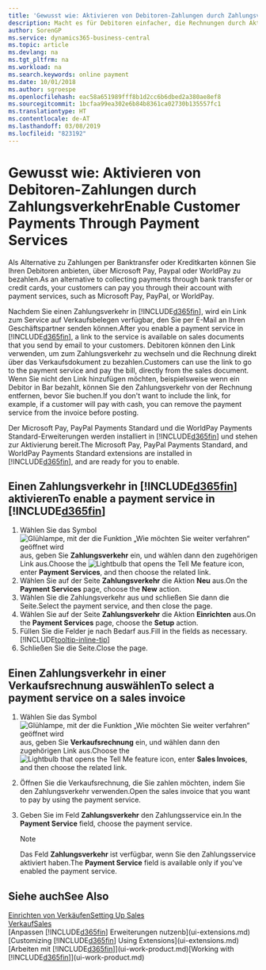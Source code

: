 ```yaml
---
title: 'Gewusst wie: Aktivieren von Debitoren-Zahlungen durch Zahlungsverkehr.| Microsoft Docs'
description: Macht es für Debitoren einfacher, die Rechnungen durch Aktivierung des Zahlungsverkehrs zu bezahlen.
author: SorenGP
ms.service: dynamics365-business-central
ms.topic: article
ms.devlang: na
ms.tgt_pltfrm: na
ms.workload: na
ms.search.keywords: online payment
ms.date: 10/01/2018
ms.author: sgroespe
ms.openlocfilehash: eac58a651989fff8b1d2cc6b6dbed2a380ae8ef8
ms.sourcegitcommit: 1bcfaa99ea302e6b84b8361ca02730b135557fc1
ms.translationtype: HT
ms.contentlocale: de-AT
ms.lasthandoff: 03/08/2019
ms.locfileid: "823192"
---
```

# <a name="enable-customer-payments-through-payment-services"></a><span data-ttu-id="6a502-103">Gewusst wie: Aktivieren von Debitoren-Zahlungen durch Zahlungsverkehr</span><span class="sxs-lookup"><span data-stu-id="6a502-103">Enable Customer Payments Through Payment Services</span></span>
<span data-ttu-id="6a502-104">Als Alternative zu Zahlungen per Banktransfer oder Kreditkarten können Sie Ihren Debitoren anbieten, über Microsoft Pay, Paypal oder WorldPay zu bezahlen.</span><span class="sxs-lookup"><span data-stu-id="6a502-104">As an alternative to collecting payments through bank transfer or credit cards, your customers can pay you through their account with payment services, such as Microsoft Pay, PayPal, or WorldPay.</span></span>  

<span data-ttu-id="6a502-105">Nachdem Sie einen Zahlungsverkehr in [!INCLUDE[d365fin](includes/d365fin_md.md)], wird ein Link zum Service auf Verkaufsbelegen verfügbar, den Sie per E-Mail an Ihren Geschäftspartner senden können.</span><span class="sxs-lookup"><span data-stu-id="6a502-105">After you enable a payment service in [!INCLUDE[d365fin](includes/d365fin_md.md)], a link to the service is available on sales documents that you send by email to your customers.</span></span> <span data-ttu-id="6a502-106">Debitoren können den Link verwenden, um zum Zahlungsverkehr zu wechseln und die Rechnung direkt über das Verkaufsdokument zu bezahlen.</span><span class="sxs-lookup"><span data-stu-id="6a502-106">Customers can use the link to go to the payment service and pay the bill, directly from the sales document.</span></span> <span data-ttu-id="6a502-107">Wenn Sie nicht den Link hinzufügen möchten, beispielsweise wenn ein Debitor in Bar bezahlt, können Sie den Zahlungsverkehr von der Rechnung entfernen, bevor Sie buchen.</span><span class="sxs-lookup"><span data-stu-id="6a502-107">If you don't want to include the link, for example, if a customer will pay with cash, you can remove the payment service from the invoice before posting.</span></span>  

<span data-ttu-id="6a502-108">Der Microsoft Pay, PayPal Payments Standard und die WorldPay Payments Standard-Erweiterungen werden installiert in [!INCLUDE[d365fin](includes/d365fin_md.md)] und stehen zur Aktivierung bereit.</span><span class="sxs-lookup"><span data-stu-id="6a502-108">The Microsoft Pay, PayPal Payments Standard, and WorldPay Payments Standard extensions are installed in [!INCLUDE[d365fin](includes/d365fin_md.md)], and are ready for you to enable.</span></span>  

## <a name="to-enable-a-payment-service-in-included365finincludesd365finmdmd"></a><span data-ttu-id="6a502-109">Einen Zahlungsverkehr in [!INCLUDE[d365fin](includes/d365fin_md.md)] aktivieren</span><span class="sxs-lookup"><span data-stu-id="6a502-109">To enable a payment service in [!INCLUDE[d365fin](includes/d365fin_md.md)]</span></span>
1. <span data-ttu-id="6a502-110">Wählen Sie das Symbol ![Glühlampe, mit der die Funktion „Wie möchten Sie weiter verfahren“ geöffnet wird](media/ui-search/search_small.png "Wie möchten Sie weiter verfahren?") aus, geben Sie **Zahlungsverkehr** ein, und wählen dann den zugehörigen Link aus.</span><span class="sxs-lookup"><span data-stu-id="6a502-110">Choose the ![Lightbulb that opens the Tell Me feature](media/ui-search/search_small.png "Tell me what you want to do") icon, enter **Payment Services**, and then choose the related link.</span></span>  
2. <span data-ttu-id="6a502-111">Wählen Sie auf der Seite **Zahlungsverkehr** die Aktion **Neu** aus.</span><span class="sxs-lookup"><span data-stu-id="6a502-111">On the **Payment Services** page, choose the **New** action.</span></span>  
3. <span data-ttu-id="6a502-112">Wählen Sie die Zahlungsverkehr aus und schließen Sie dann die Seite.</span><span class="sxs-lookup"><span data-stu-id="6a502-112">Select the payment service, and then close the page.</span></span>  
4. <span data-ttu-id="6a502-113">Wählen Sie auf der Seite **Zahlungsverkehr** die Aktion **Einrichten** aus.</span><span class="sxs-lookup"><span data-stu-id="6a502-113">On the **Payment Services** page, choose the **Setup** action.</span></span>  
5. <span data-ttu-id="6a502-114">Füllen Sie die Felder je nach Bedarf aus.</span><span class="sxs-lookup"><span data-stu-id="6a502-114">Fill in the fields as necessary.</span></span> [!INCLUDE[tooltip-inline-tip](includes/tooltip-inline-tip_md.md)]  
6. <span data-ttu-id="6a502-115">Schließen Sie die Seite.</span><span class="sxs-lookup"><span data-stu-id="6a502-115">Close the page.</span></span>  

## <a name="to-select-a-payment-service-on-a-sales-invoice"></a><span data-ttu-id="6a502-116">Einen Zahlungsverkehr in einer Verkaufsrechnung auswählen</span><span class="sxs-lookup"><span data-stu-id="6a502-116">To select a payment service on a sales invoice</span></span>
1. <span data-ttu-id="6a502-117">Wählen Sie das Symbol ![Glühlampe, mit der die Funktion „Wie möchten Sie weiter verfahren“ geöffnet wird](media/ui-search/search_small.png "Wie möchten Sie weiter verfahren?") aus, geben Sie **Verkaufsrechnung** ein, und wählen dann den zugehörigen Link aus.</span><span class="sxs-lookup"><span data-stu-id="6a502-117">Choose the ![Lightbulb that opens the Tell Me feature](media/ui-search/search_small.png "Tell me what you want to do") icon, enter **Sales Invoices**, and then choose the related link.</span></span>  
2. <span data-ttu-id="6a502-118">Öffnen Sie die Verkaufsrechnung, die Sie zahlen möchten, indem Sie den Zahlungsverkehr verwenden.</span><span class="sxs-lookup"><span data-stu-id="6a502-118">Open the sales invoice that you want to pay by using the payment service.</span></span>  
3. <span data-ttu-id="6a502-119">Geben Sie im Feld **Zahlungsverkehr** den Zahlungsservice ein.</span><span class="sxs-lookup"><span data-stu-id="6a502-119">In the **Payment Service** field, choose the payment service.</span></span>  

    > [!NOTE]  
    > <span data-ttu-id="6a502-120">Das Feld **Zahlungsverkehr** ist verfügbar, wenn Sie den Zahlungsservice aktiviert haben.</span><span class="sxs-lookup"><span data-stu-id="6a502-120">The **Payment Service** field is available only if you've enabled the payment service.</span></span>  

## <a name="see-also"></a><span data-ttu-id="6a502-121">Siehe auch</span><span class="sxs-lookup"><span data-stu-id="6a502-121">See Also</span></span>  
[<span data-ttu-id="6a502-122">Einrichten von Verkäufen</span><span class="sxs-lookup"><span data-stu-id="6a502-122">Setting Up Sales</span></span>](sales-setup-sales.md)  
[<span data-ttu-id="6a502-123">Verkauf</span><span class="sxs-lookup"><span data-stu-id="6a502-123">Sales</span></span>](sales-manage-sales.md)  
<span data-ttu-id="6a502-124">[Anpassen [!INCLUDE[d365fin](includes/d365fin_md.md)] Erweiterungen nutzenb](ui-extensions.md)</span><span class="sxs-lookup"><span data-stu-id="6a502-124">[Customizing [!INCLUDE[d365fin](includes/d365fin_md.md)] Using Extensions](ui-extensions.md)</span></span>  
<span data-ttu-id="6a502-125">[Arbeiten mit [!INCLUDE[d365fin](includes/d365fin_md.md)]](ui-work-product.md)</span><span class="sxs-lookup"><span data-stu-id="6a502-125">[Working with [!INCLUDE[d365fin](includes/d365fin_md.md)]](ui-work-product.md)</span></span>  
